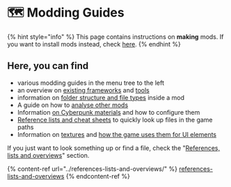 # 🗺 Modding Guides

{% hint style="info" %}
This page contains instructions on **making** mods. If you want to install mods instead, check [here](../../for-mod-users/users-modding-cyberpunk-2077/).&#x20;
{% endhint %}

## Here, you can find

* various modding guides in the menu tree to the left
* an overview on [existing frameworks](../core-mods-explained/) and [tools](../modding-tools/)
* information on [folder structure and file types](../files-and-what-they-do/) inside a mod
* A guide on how to [analyse other mods](analysing-other-mods.md)
* Information [on Cyberpunk materials](../materials/) and how to configure them
* [Reference lists and cheat sheets](../references-lists-and-overviews/) to quickly look up files in the game paths
* Information on [textures](../textures/) and [how the game uses them for UI elements](../files-and-what-they-do/game-icons-the-inkatlas-file.md)

If you just want to look something up or find a file, check the "[References, lists and overviews](../references-lists-and-overviews/)" section.

{% content-ref url="../references-lists-and-overviews/" %}
[references-lists-and-overviews](../references-lists-and-overviews/)
{% endcontent-ref %}

